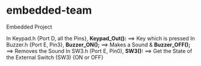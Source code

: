 # embedded-team
Embedded Project

In Keypad.h {Port D, all the Pins}, **Keypad_Out():** ==> Key which is pressed
In Buzzer.h {Port E, Pin3}, **Buzzer_ON();** ==> Makes a Sound & **Buzzer_OFF();** ==> Removes the Sound
In SW3.h (Port E, Pin0), **SW3():** ==> Get the State of the External Switch (SW3) {ON or OFF}

